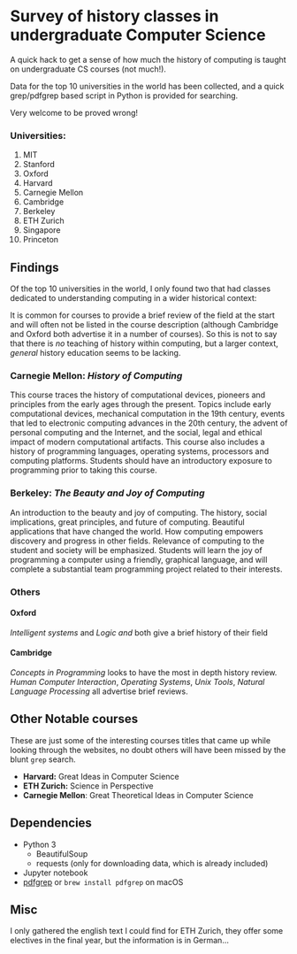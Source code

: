 # Survey of history classes in undergraduate Computer Science

A quick hack to get a sense of how much the history of computing is taught on undergraduate CS courses (not much!).

Data for the top 10 universities in the world has been collected, and a quick grep/pdfgrep based script in Python is provided for searching.

Very welcome to be proved wrong!

### Universities:

1. MIT
2. Stanford
3. Oxford
4. Harvard
5. Carnegie Mellon
6. Cambridge
7. Berkeley
8. ETH Zurich
9. Singapore
10. Princeton

## Findings

Of the top 10 universities in the world, I only found two that had classes dedicated to understanding computing in a wider historical context:

It is common for courses to provide a brief review of the field at the start and will often not be listed in the course description (although Cambridge and Oxford both advertise it in a number of courses). So this is not to say that there is *no* teaching of history within computing, but a larger context, *general* history education seems to be lacking. 


### Carnegie Mellon: *History of Computing*

This course traces the history of computational devices, pioneers and principles from the early ages through the present. Topics include early computational devices, mechanical computation in the 19th century, events that led to electronic computing advances in the 20th century, the advent of personal computing and the Internet, and the social, legal and ethical impact of modern computational artifacts. This course also includes a history of programming languages, operating systems, processors and computing platforms. Students should have an introductory exposure to programming prior to taking this course.

### Berkeley: *The Beauty and Joy of Computing*

An introduction to the beauty and joy of computing. The history, social implications, great principles, and future of computing. Beautiful applications that have changed the world. How computing empowers discovery and progress in other fields. Relevance of computing to the student and society will be emphasized. Students will learn the joy of programming a computer using a friendly, graphical language, and will complete a substantial team programming project related to their interests.

### Others

#### Oxford

*Intelligent systems* and *Logic and* both give a brief history of their field

#### Cambridge

*Concepts in Programming* looks to have the most in depth history review. 
*Human Computer Interaction*, *Operating Systems*, *Unix Tools*, *Natural Language Processing* all advertise brief reviews.

## Other Notable courses

These are just some of the interesting courses titles that came up while looking through the websites, no doubt others will have been missed by the blunt `grep` search.

- **Harvard:** Great Ideas in Computer Science
- **ETH Zurich:** Science in Perspective 
- **Carnegie Mellon**: Great Theoretical Ideas in Computer Science

## Dependencies

- Python 3
    - BeautifulSoup
    - requests (only for downloading data, which is already included)
- Jupyter notebook
- [pdfgrep](https://pdfgrep.org) or `brew install pdfgrep` on macOS

## Misc

I only gathered the english text I could find for ETH Zurich, they offer some electives in the final year, but the information is in German...